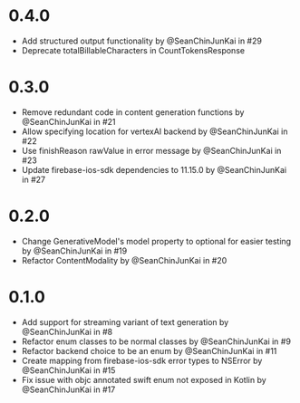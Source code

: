 # 0.4.0
* Add structured output functionality by @SeanChinJunKai in #29
* Deprecate totalBillableCharacters in CountTokensResponse

# 0.3.0
* Remove redundant code in content generation functions by @SeanChinJunKai in #21
* Allow specifying location for vertexAI backend by @SeanChinJunKai in #22
* Use finishReason rawValue in error message by @SeanChinJunKai in #23
* Update firebase-ios-sdk dependencies to 11.15.0 by @SeanChinJunKai in #27

# 0.2.0
* Change GenerativeModel's model property to optional for easier testing by @SeanChinJunKai in #19
* Refactor ContentModality by @SeanChinJunKai in #20

# 0.1.0
* Add support for streaming variant of text generation by @SeanChinJunKai in #8
* Refactor enum classes to be normal classes by @SeanChinJunKai in #9
* Refactor backend choice to be an enum by @SeanChinJunKai in #11
* Create mapping from firebase-ios-sdk error types to NSError by @SeanChinJunKai in #15
* Fix issue with objc annotated swift enum not exposed in Kotlin by @SeanChinJunKai in #17
